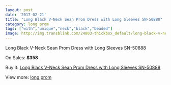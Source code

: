 ```yaml
---
layout: post
date: '2017-02-21'
title: "Long Black V-Neck Sean Prom Dress with Long Sleeves SN-50888"
category: long prom
tags: ["with","unique","neck","black","beaded"]
image: http://img.transblink.com/24803-thickbox_default/long-black-v-neck-sean-prom-dress-with-long-sleeves-sn-50888.jpg
---
```

Long Black V-Neck Sean Prom Dress with Long Sleeves SN-50888

On Sales: **$358**
<a href="https://www.transblink.com/en/long-prom/7826-long-black-v-neck-sean-prom-dress-with-long-sleeves-sn-50888.html"><amp-img layout="responsive" width="600" height="600" src="//img.transblink.com/24803-thickbox_default/long-black-v-neck-sean-prom-dress-with-long-sleeves-sn-50888.jpg" alt="Long Black V-Neck Sean Prom Dress with Long Sleeves SN-50888 0" /></a>
<a href="https://www.transblink.com/en/long-prom/7826-long-black-v-neck-sean-prom-dress-with-long-sleeves-sn-50888.html"><amp-img layout="responsive" width="600" height="600" src="//img.transblink.com/24804-thickbox_default/long-black-v-neck-sean-prom-dress-with-long-sleeves-sn-50888.jpg" alt="Long Black V-Neck Sean Prom Dress with Long Sleeves SN-50888 1" /></a>

Buy it: [Long Black V-Neck Sean Prom Dress with Long Sleeves SN-50888](https://www.transblink.com/en/long-prom/7826-long-black-v-neck-sean-prom-dress-with-long-sleeves-sn-50888.html "Long Black V-Neck Sean Prom Dress with Long Sleeves SN-50888")

View more: [long prom](https://www.transblink.com/en/58-long-prom "long prom")